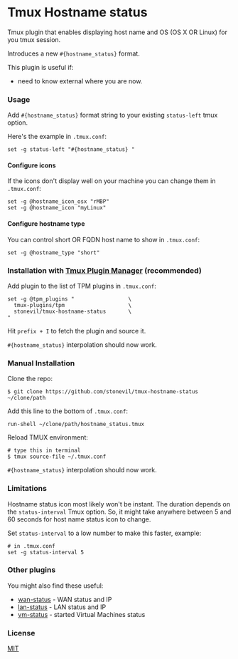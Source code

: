 # Tmux Hostname status

Tmux plugin that enables displaying host name and OS (OS X OR Linux) for you tmux session.

Introduces a new `#{hostname_status}` format.

This plugin is useful if:
- need to know external where you are now.

### Usage

Add `#{hostname_status}` format string to your existing `status-left` tmux option.


Here's the example in `.tmux.conf`:

    set -g status-left "#{hostname_status} "

#### Configure icons
If the icons don't display well on your machine you can change them in
`.tmux.conf`:

    set -g @hostname_icon_osx "rMBP"
    set -g @hostname_icon "myLinux"
    
#### Configure hostname type
You can control short OR FQDN host name to show in
`.tmux.conf`:

    set -g @hostname_type "short"

### Installation with [Tmux Plugin Manager](https://github.com/tmux-plugins/tpm) (recommended)

Add plugin to the list of TPM plugins in `.tmux.conf`:

    set -g @tpm_plugins "                 \
      tmux-plugins/tpm                    \
      stonevil/tmux-hostname-status       \
    "

Hit `prefix + I` to fetch the plugin and source it.

`#{hostname_status}` interpolation should now work.

### Manual Installation

Clone the repo:

    $ git clone https://github.com/stonevil/tmux-hostname-status ~/clone/path

Add this line to the bottom of `.tmux.conf`:

    run-shell ~/clone/path/hostname_status.tmux

Reload TMUX environment:

    # type this in terminal
    $ tmux source-file ~/.tmux.conf

`#{hostname_status}` interpolation should now work.

### Limitations

Hostname status icon most likely won't be instant. The duration depends on the `status-interval` Tmux option. So, it might take anywhere between 5 and 60 seconds for host name status icon to change.

Set `status-interval` to a low number to make this faster, example:

    # in .tmux.conf
    set -g status-interval 5

### Other plugins

You might also find these useful:

- [wan-status](https://github.com/stonevil/tmux-wan-status) - WAN status and IP
- [lan-status](https://github.com/stonevil/tmux-lan-status) - LAN status and IP
- [vm-status](https://github.com/stonevil/tmux-vm-status) - started Virtual Machines status

### License

[MIT](LICENSE.md)
